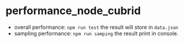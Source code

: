﻿# performance_node_cubrid

- overall performance: ```npm run test``` the result will store in ```data.json``` <br/>
- sampling performance: ```npm run samping``` the result print in console.

